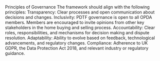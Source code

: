 Principles of Governance
The framework should align with the following principles:
Transparency: Clear processes and open communication about decisions and changes.
Inclusivity: PDTF governance is open to all OPDA members. Members are encouraged to invite opinions from other key stakeholders in the home buying and selling process.
Accountability: Clear roles, responsibilities, and mechanisms for decision making and dispute resolution.
Adaptability: Ability to evolve based on feedback, technological advancements, and regulatory changes.
Compliance: Adherence to UK GDPR, the Data Protection Act 2018, and relevant industry or regulatory guidance.